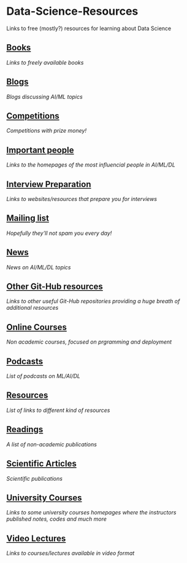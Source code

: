 # Data-Science-Resources
Links to free (mostly?) resources for learning about Data Science

## [Books](https://github.com/kyaiooiayk/Data-Science-Resources/blob/main/Books.md)
*Links to freely available books*

## [Blogs](https://github.com/kyaiooiayk/Data-Science-Resources/blob/main/Blogs.md)
*Blogs discussing AI/ML topics*

## [Competitions](https://github.com/kyaiooiayk/Data-Science-Resources/blob/main/Competitions.md)
*Competitions with prize money!*

## [Important people](https://github.com/kyaiooiayk/Data-Science-Resources/blob/main/Important%20People.md)
*Links to the homepages of the most influencial people in AI/ML/DL*

## [Interview Preparation](https://github.com/kyaiooiayk/Data-Science-Resources/blob/main/Interview%20Preparation.md)
*Links to websites/resources that prepare you for interviews*

## [Mailing list](https://github.com/kyaiooiayk/Data-Science-Resources/blob/main/Mailing%20List.md)
*Hopefully they'll not spam you every day!*

## [News](https://github.com/kyaiooiayk/Data-Science-Resources/blob/main/News.md)
*News on AI/ML/DL topics*

## [Other Git-Hub resources](https://github.com/kyaiooiayk/Data-Science-Resources/blob/main/Other%20Git-Hub%20Resources.md)
*Links to other useful Git-Hub repositories providing a huge breath of additional resources*

## [Online Courses](https://github.com/kyaiooiayk/Data-Science-Resources/blob/main/Online%20Courses.md)
*Non academic courses, focused on prgramming and deployment*

## [Podcasts](https://github.com/kyaiooiayk/Data-Science-Resources/blob/main/Podcasts.md)
*List of podcasts on ML/AI/DL* 

## [Resources](https://github.com/kyaiooiayk/Data-Science-Resources/blob/main/Resources.md)
*List of links to different kind of resources*

## [Readings](https://github.com/kyaiooiayk/Data-Science-Resources/blob/main/Readings.md)
*A list of non-academic publications*

## [Scientific Articles](https://github.com/kyaiooiayk/Data-Science-Resources/blob/main/Scientific%20Articles.md)
*Scientific publications*

## [University Courses](https://github.com/kyaiooiayk/Data-Science-Resources/blob/main/University%20Courses.md)
*Links to some university courses homepages where the instructors published notes, codes and much more*

## [Video Lectures](https://github.com/kyaiooiayk/Data-Science-Resources/blob/main/Video%20Lectures.md)
*Links to courses/lectures available in video format*
